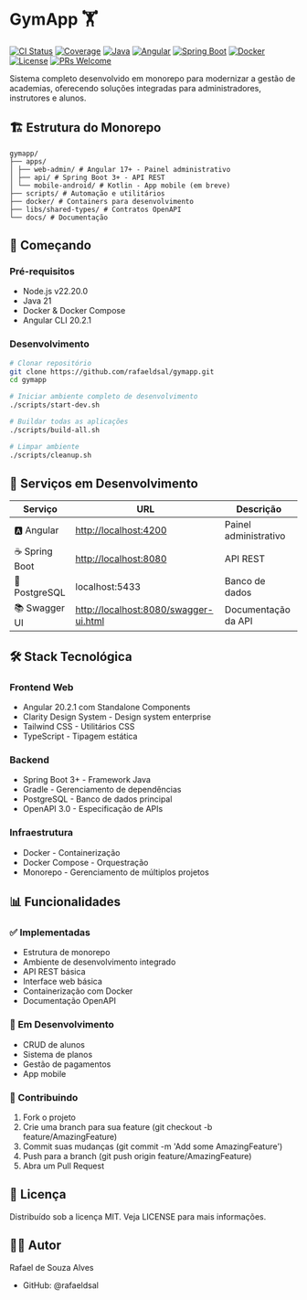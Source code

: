 # GymApp 🏋️

[![CI Status](https://github.com/rafaeldsal/gymapp/workflows/CI%20Pipeline/badge.svg)](https://github.com/rafaeldsal/gymapp/actions)
[![Coverage](https://img.shields.io/badge/Coverage-80%25-brightgreen)](https://github.com/rafaeldsal/gymapp)
[![Java](https://img.shields.io/badge/Java-21-007396?logo=openjdk)](https://java.com)
[![Angular](https://img.shields.io/badge/Angular-16-DD0031?logo=angular)](https://angular.io)
[![Spring Boot](https://img.shields.io/badge/Spring%20Boot-3.0-6DB33F?logo=springboot)](https://spring.io)
[![Docker](https://img.shields.io/badge/Docker-Ready-2496ED?logo=docker)](https://docker.com)
[![License](https://img.shields.io/badge/License-MIT-green.svg)](LICENSE)
[![PRs Welcome](https://img.shields.io/badge/PRs-welcome-brightgreen.svg)](CONTRIBUTING.md)

Sistema completo desenvolvido em monorepo para modernizar a gestão de academias, oferecendo soluções integradas para administradores, instrutores e alunos.

## **🏗️ Estrutura do Monorepo**

```text
gymapp/
├── apps/
│ ├── web-admin/ # Angular 17+ - Painel administrativo
│ ├── api/ # Spring Boot 3+ - API REST
│ └── mobile-android/ # Kotlin - App mobile (em breve)
├── scripts/ # Automação e utilitários
├── docker/ # Containers para desenvolvimento
├── libs/shared-types/ # Contratos OpenAPI
└── docs/ # Documentação
```

## **🚀 Começando**

### Pré-requisitos

- Node.js v22.20.0
- Java 21
- Docker & Docker Compose
- Angular CLI 20.2.1

### Desenvolvimento

```bash
# Clonar repositório
git clone https://github.com/rafaeldsal/gymapp.git
cd gymapp

# Iniciar ambiente completo de desenvolvimento
./scripts/start-dev.sh

# Buildar todas as aplicações
./scripts/build-all.sh

# Limpar ambiente
./scripts/cleanup.sh
```

## **📡 Serviços em Desenvolvimento**

| Serviço        | URL                                                                            | Descrição             |
| -------------- | ------------------------------------------------------------------------------ | --------------------- |
| 🅰️ Angular     | [http://localhost:4200](http://localhost:4200)                                 | Painel administrativo |
| ☕ Spring Boot | [http://localhost:8080](http://localhost:8080)                                 | API REST              |
| 🐘 PostgreSQL  | localhost:5433                                                                 | Banco de dados        |
| 📚 Swagger UI  | [http://localhost:8080/swagger-ui.html](http://localhost:8080/swagger-ui.html) | Documentação da API   |

## **🛠️ Stack Tecnológica**

### **Frontend Web**

- Angular 20.2.1 com Standalone Components
- Clarity Design System - Design system enterprise
- Tailwind CSS - Utilitários CSS
- TypeScript - Tipagem estática

### **Backend**

- Spring Boot 3+ - Framework Java
- Gradle - Gerenciamento de dependências
- PostgreSQL - Banco de dados principal
- OpenAPI 3.0 - Especificação de APIs

### **Infraestrutura**

- Docker - Containerização
- Docker Compose - Orquestração
- Monorepo - Gerenciamento de múltiplos projetos

## **📊 Funcionalidades**

### **✅ Implementadas**

- Estrutura de monorepo
- Ambiente de desenvolvimento integrado
- API REST básica
- Interface web básica
- Containerização com Docker
- Documentação OpenAPI

### **🚧 Em Desenvolvimento**

- CRUD de alunos
- Sistema de planos
- Gestão de pagamentos
- App mobile

### **🤝 Contribuindo**

1. Fork o projeto
2. Crie uma branch para sua feature (git checkout -b feature/AmazingFeature)
3. Commit suas mudanças (git commit -m 'Add some AmazingFeature')
4. Push para a branch (git push origin feature/AmazingFeature)
5. Abra um Pull Request

## **📄 Licença**

Distribuído sob a licença MIT. Veja LICENSE para mais informações.

## **👨‍💻 Autor**

Rafael de Souza Alves

- GitHub: @rafaeldsal
